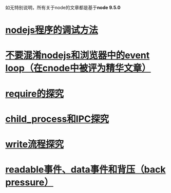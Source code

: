 如无特别说明，所有关于node的文章都是基于**node 9.5.0**

# [nodejs程序的调试方法](debug.md)
# [不要混淆nodejs和浏览器中的event loop（在cnode中被评为精华文章）](event_loop.md)
# [require的探究](require.md)
# [child_process和IPC探究](child_process_and_IPC.md)
# [write流程探究](stream_write.md)
# [readable事件、data事件和背压（back pressure）](stream_read.md)
